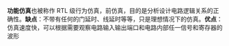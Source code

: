 **功能仿真**也被称作 RTL 级行为仿真，前仿真，目的是分析设计电路逻辑关系的正确性。**缺点**：不带有任何的门延时、线延时等等，只是理想情况下的仿真。**优点**： 仿真速度快，可以根据需要观察电路输入输出端口和电路内部任一信号和寄存器的波形
